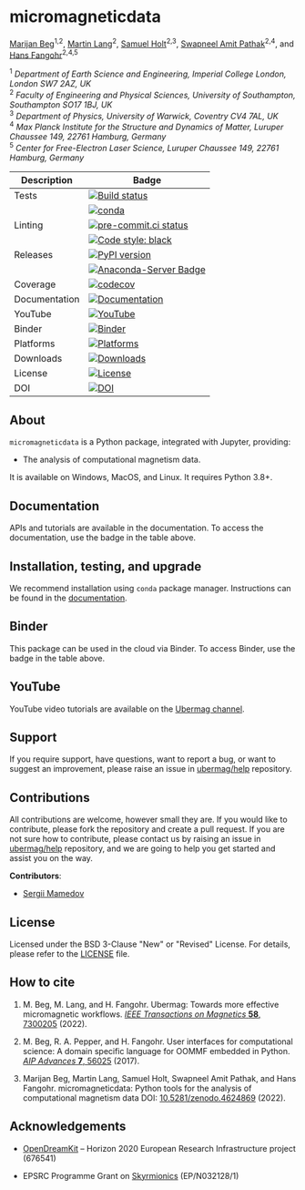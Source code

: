 # micromagneticdata

[Marijan Beg](https://github.com/marijanbeg)<sup>1,2</sup>, [Martin Lang](https://github.com/lang-m)<sup>2</sup>, [Samuel Holt](https://github.com/samjrholt)<sup>2,3</sup>, [Swapneel Amit Pathak](https://github.com/swapneelap)<sup>2,4</sup>, and [Hans Fangohr](https://github.com/fangohr)<sup>2,4,5</sup>

<sup>1</sup> *Department of Earth Science and Engineering, Imperial College London, London SW7 2AZ, UK*  
<sup>2</sup> *Faculty of Engineering and Physical Sciences, University of Southampton, Southampton SO17 1BJ, UK*  
<sup>3</sup> *Department of Physics, University of Warwick, Coventry CV4 7AL, UK*  
<sup>4</sup> *Max Planck Institute for the Structure and Dynamics of Matter, Luruper Chaussee 149, 22761 Hamburg, Germany*  
<sup>5</sup> *Center for Free-Electron Laser Science, Luruper Chaussee 149, 22761 Hamburg, Germany*  


| Description | Badge |
| --- | --- |
| Tests | [![Build status](https://github.com/ubermag/micromagneticdata/workflows/workflow/badge.svg)](https://github.com/ubermag/micromagneticdata/actions?query=workflow%3Aworkflow) |
|       | [![conda](https://github.com/ubermag/micromagneticdata/workflows/conda/badge.svg)](https://github.com/ubermag/micromagneticdata/actions?query=workflow%3Aconda) |
| Linting | [![pre-commit.ci status](https://results.pre-commit.ci/badge/github/ubermag/micromagneticdata/master.svg)](https://results.pre-commit.ci/latest/github/ubermag/micromagneticdata/master) |
|         | [![Code style: black](https://img.shields.io/badge/code%20style-black-000000.svg)](https://github.com/psf/black) |
| Releases | [![PyPI version](https://badge.fury.io/py/micromagneticdata.svg)](https://badge.fury.io/py/micromagneticdata) |
|          | [![Anaconda-Server Badge](https://anaconda.org/conda-forge/micromagneticdata/badges/version.svg)](https://anaconda.org/conda-forge/micromagneticdata) |
| Coverage | [![codecov](https://codecov.io/gh/ubermag/micromagneticdata/branch/master/graph/badge.svg?token=hcK4fofmrL)](https://codecov.io/gh/ubermag/micromagneticdata) |
| Documentation | [![Documentation](https://img.shields.io/badge/Docs-ubermag.github.io-blue)](https://ubermag.github.io/documentation/micromagneticdata.html) |
| YouTube | [![YouTube](https://img.shields.io/badge/YouTube-ubermag-blue)](https://www.youtube.com/channel/UC7MSqVQSMFV42R1jAYmKGLg) |
| Binder | [![Binder](https://mybinder.org/badge_logo.svg)](https://mybinder.org/v2/gh/ubermag/micromagneticdata/latest?urlpath=lab/tree/docs) |
| Platforms | [![Platforms](https://anaconda.org/conda-forge/micromagneticdata/badges/platforms.svg)](https://anaconda.org/conda-forge/micromagneticdata) |
| Downloads | [![Downloads](https://anaconda.org/conda-forge/micromagneticdata/badges/downloads.svg)](https://anaconda.org/conda-forge/micromagneticdata) |
| License | [![License](https://img.shields.io/badge/License-BSD%203--Clause-blue.svg)](https://opensource.org/licenses/BSD-3-Clause) |
| DOI | [![DOI](https://zenodo.org/badge/DOI/10.5281/zenodo.4624869.svg)](https://doi.org/10.5281/zenodo.4624869) |

## About

`micromagneticdata` is a Python package, integrated with Jupyter, providing:

- The analysis of computational magnetism data.


It is available on Windows, MacOS, and Linux. It requires Python 3.8+.

## Documentation

APIs and tutorials are available in the documentation. To access the documentation, use the badge in the table above.

## Installation, testing, and upgrade

We recommend installation using `conda` package manager. Instructions can be found in the [documentation](https://ubermag.github.io/installation.html).

## Binder

This package can be used in the cloud via Binder. To access Binder, use the badge in the table above.

## YouTube

YouTube video tutorials are available on the [Ubermag channel](https://www.youtube.com/channel/UC7MSqVQSMFV42R1jAYmKGLg).

## Support

If you require support, have questions, want to report a bug, or want to suggest an improvement, please raise an issue in [ubermag/help](https://github.com/ubermag/help) repository.

## Contributions

All contributions are welcome, however small they are. If you would like to contribute, please fork the repository and create a pull request. If you are not sure how to contribute, please contact us by raising an issue in [ubermag/help](https://github.com/ubermag/help) repository, and we are going to help you get started and assist you on the way.

**Contributors**:

- [Sergii Mamedov](https://github.com/sergii-mamedov)

## License

Licensed under the BSD 3-Clause "New" or "Revised" License. For details, please refer to the [LICENSE](LICENSE) file.

## How to cite

1. M. Beg, M. Lang, and H. Fangohr. Ubermag: Towards more effective micromagnetic workflows. [*IEEE Transactions on Magnetics* **58**, 7300205](https://doi.org/10.1109/TMAG.2021.3078896) (2022).

2. M. Beg, R. A. Pepper, and H. Fangohr. User interfaces for computational science: A domain specific language for OOMMF embedded in Python. [*AIP Advances* **7**, 56025](http://aip.scitation.org/doi/10.1063/1.4977225) (2017).

3. Marijan Beg, Martin Lang, Samuel Holt, Swapneel Amit Pathak, and Hans Fangohr. micromagneticdata: Python tools for the analysis of computational magnetism data DOI: [10.5281/zenodo.4624869](http://doi.org/10.5281/zenodo.4624869) (2022).

## Acknowledgements

- [OpenDreamKit](http://opendreamkit.org/) – Horizon 2020 European Research Infrastructure project (676541)

- EPSRC Programme Grant on [Skyrmionics](http://www.skyrmions.ac.uk) (EP/N032128/1)
